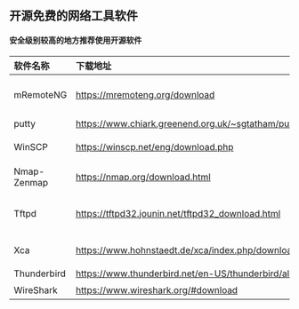 ## 开源免费的网络工具软件
#### 安全级别较高的地方推荐使用开源软件

|软件名称|下载地址|主要功能简介|
|:----|:----|:----|
|mRemoteNG|https://mremoteng.org/download |支持RDP,VNC,ICA,SSH,Telnet,http(s),rlogin登录|
|putty|https://www.chiark.greenend.org.uk/~sgtatham/putty/latest.html |支持serial串口登录，SSH，Telnet|
|WinSCP|https://winscp.net/eng/download.php |支持安全地在windows系统及Linux系统间传输文件|
|Nmap-Zenmap|https://nmap.org/download.html |windows下的Nmap，著名的端口扫描工具|
|Tftpd|https://tftpd32.jounin.net/tftpd32_download.html |windows下的tftp,dhcp等服务器软件，常用于给路由器交换机等设备传输镜像文件|
|Xca| https://www.hohnstaedt.de/xca/index.php/download | windows下的ssl证书管理工具，支持生成密钥及证书申请文件以及证书格式转换|
|Thunderbird| https://www.thunderbird.net/en-US/thunderbird/all/ |开源免费的邮件客户端，类似于OutLook|
|WireShark|https://www.wireshark.org/#download |网络抓包工具|

